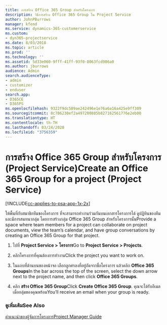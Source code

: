 ```yaml
---
title: การสร้าง Office 365 Group สำหรับโครงการ
description: วิธีการสร้าง Office 365 Group ใน Project Service
author: JohnPBurrows
manager: kfend
ms.service: dynamics-365-customerservice
ms.custom:
- dyn365-projectservice
ms.date: 8/03/2018
ms.topic: article
ms.prod: ''
ms.technology: ''
ms.assetid: 5d33e060-9fff-41ff-93f0-8063fcd986a0
ms.author: jburrows
audience: Admin
search.audienceType:
- admin
- customizer
- enduser
search.app:
- D365CE
- D365PS
ms.openlocfilehash: 9322f9dc589ae242496e1e76a6a16a425e9ff309
ms.sourcegitcommit: 8c786230ef2a497280885b827162561776e2eb00
ms.translationtype: HT
ms.contentlocale: th-TH
ms.lasthandoff: 03/24/2020
ms.locfileid: "3756359"
---
```

# <a name="create-an-office-365-group-for-a-project-project-service"></a><span data-ttu-id="2eaa0-103">การสร้าง Office 365 Group สำหรับโครงการ (Project Service)</span><span class="sxs-lookup"><span data-stu-id="2eaa0-103">Create an Office 365 Group for a project (Project Service)</span></span>

[!INCLUDE[cc-applies-to-psa-app-1x-2x](../includes/cc-applies-to-psa-app-1x-2x.md)]

<span data-ttu-id="2eaa0-104">ให้พื้นที่กับสมาชิกทีมของโครงการ ที่จะสามารถทำงานร่วมกันบนเอกสารโครงการได้ ดูปฏิทินของทีม และมีการสนทนากลุ่ม โดยการสร้างกลุ่ม Office 365 Group สำหรับโครงการนั้น</span><span class="sxs-lookup"><span data-stu-id="2eaa0-104">Provide a space where team members for a project can collaborate on project documents, view the team’s calendar, and have group conversations by creating an Office 365 Group for that project.</span></span>  
  
1.  <span data-ttu-id="2eaa0-105">ไปที่ **Project Service > โครงการ**</span><span class="sxs-lookup"><span data-stu-id="2eaa0-105">Go to **Project Service > Projects**.</span></span>  
  
2.  <span data-ttu-id="2eaa0-106">คลิกโครงการที่คุณต้องการทำงาน</span><span class="sxs-lookup"><span data-stu-id="2eaa0-106">Click the project you want to work on.</span></span>  
  
3.  <span data-ttu-id="2eaa0-107">ในแถบที่ด้านบนของหน้าจอ เลือกลูกศรลงที่อยู่ถัดจากชื่อโครงการ แล้วคลิก **Office 365 Groups**</span><span class="sxs-lookup"><span data-stu-id="2eaa0-107">In the bar across the top of the screen, select the down arrow next to the project name, and then click **Office 365 Groups**.</span></span>  
  
4.  <span data-ttu-id="2eaa0-108">คลิก **สร้าง Office 365 Group**</span><span class="sxs-lookup"><span data-stu-id="2eaa0-108">Click **Create Office 365 Group**.</span></span> <span data-ttu-id="2eaa0-109">คุณจะได้รับอีเมลเมื่อกลุ่มของคุณพร้อม</span><span class="sxs-lookup"><span data-stu-id="2eaa0-109">You’ll receive an email when your group is ready.</span></span>  
  
### <a name="see-also"></a><span data-ttu-id="2eaa0-110">ดูเพิ่มเติม</span><span class="sxs-lookup"><span data-stu-id="2eaa0-110">See Also</span></span>  
 [<span data-ttu-id="2eaa0-111">คำแนะนำของผู้จัดการโครงการ</span><span class="sxs-lookup"><span data-stu-id="2eaa0-111">Project Manager Guide</span></span>](../project-service/project-manager-guide.md)
